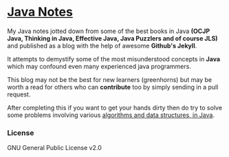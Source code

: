 # [Java Notes](http://java.ramswaroop.me)

My Java notes jotted down from some of the best books in Java __(OCJP Java, Thinking in Java,
Effective Java, Java Puzzlers and of course JLS)__ and published as a blog with the help of awesome
__Github's Jekyll__.

It attempts to demystify some of the most misunderstood concepts in **Java** which may confound
even many experienced java programmers.

This blog may not be the best for new learners (greenhorns) but may be worth a read for others who
can **contribute** too by simply sending in a pull request.

After completing this if you want to get your hands dirty then do try to solve some problems involving various
[algorithms and data structures, in Java](https://github.com/ramswaroop/Algorithms-and-Data-Structures-in-Java).

### License
GNU General Public License v2.0
